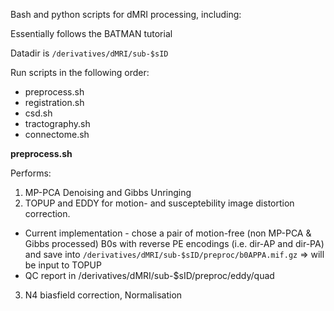 Bash and python scripts for dMRI processing, including:

Essentially follows the BATMAN tutorial

Datadir is `/derivatives/dMRI/sub-$sID`

Run scripts in the following order:

- preprocess.sh
- registration.sh
- csd.sh
- tractography.sh
- connectome.sh


**preprocess.sh**

Performs:
1. MP-PCA Denoising and Gibbs Unringing 
2. TOPUP and EDDY for motion- and susceptebility image distortion correction. 
- Current implementation - chose a pair of motion-free (non MP-PCA & Gibbs processed) B0s with reverse PE encodings (i.e. dir-AP and dir-PA) and save into `/derivatives/dMRI/sub-$sID/preproc/b0APPA.mif.gz` => will be input to TOPUP
- QC report in /derivatives/dMRI/sub-$sID/preproc/eddy/quad
3. N4 biasfield correction, Normalisation
